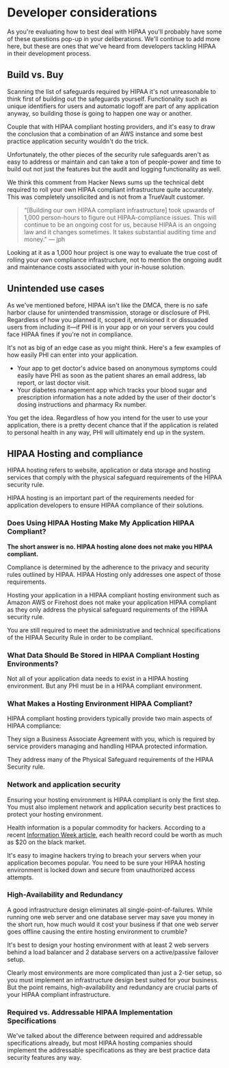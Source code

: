 # Developer considerations

As you're evaluating how to best deal with HIPAA you'll probably have some of these questions pop-up in your deliberations. We'll continue to add more here, but these are ones that we've heard from developers tackling HIPAA in their development process.

## Build vs. Buy

Scanning the list of safeguards required by HIPAA it's not unreasonable to think first of building out the safeguards yourself. Functionality such as unique identifiers for users and automatic logoff are part of any application anyway, so building those is going to happen one way or another.

Couple that with HIPAA compliant hosting providers, and it's easy to draw the conclusion that a combination of an AWS instance and some best practice application security wouldn't do the trick.

Unfortunately, the other pieces of the security rule safeguards aren't as easy to address or maintain and can take a ton of people-power and time to build out not just the features but the audit and logging functionality as well.

We think this comment from Hacker News sums up the technical debt required to roll your own HIPAA compliant infrastructure quite accurately. This was completely unsolicited and is not from a TrueVault customer.

> 	“[Building our own HIPAA compliant infrastructure] took upwards of 1,000 person-hours to figure out HIPAA-compliance issues. This will continue to be an ongoing cost for us, because HIPAA is an ongoing law 	and it changes sometimes. It takes substantial auditing time and money." — jph

Looking at it as a 1,000 hour project is one way to evaluate the true cost of rolling your own compliance infrastructure, not to mention the ongoing audit and maintenance costs associated with your in-house solution.

## Unintended use cases

As we've mentioned before, HIPAA isn't like the DMCA, there is no safe harbor clause for unintended transmission, storage or disclosure of PHI. Regardless of how you planned it, scoped it, envisioned it or dissuaded users from including it—if PHI is in your app or on your servers you could face HIPAA fines if you're not in compliance.

It's not as big of an edge case as you might think. Here's a few examples of how easily PHI can enter into your application.

+ Your app to get doctor's advice based on anonymous symptoms could easily have PHI as soon as the patient shares an email address, lab report, or last doctor visit.
+ Your diabetes management app which tracks your blood sugar and prescription information has a note added by the user of their doctor's dosing instructions and pharmacy Rx number.

You get the idea. Regardless of how you intend for the user to use your application, there is a pretty decent chance that if the application is related to personal health in any way, PHI will ultimately end up in the system.

## HIPAA Hosting and compliance

HIPAA hosting refers to website, application or data storage and hosting services that comply with the physical safeguard requirements of the HIPAA security rule.

HIPAA hosting is an important part of the requirements needed for application developers to ensure HIPAA compliance of their solutions.

### Does Using HIPAA Hosting Make My Application HIPAA Compliant?

**The short answer is no. HIPAA hosting alone does not make you HIPAA compliant.**

Compliance is determined by the adherence to the privacy and security rules outlined by HIPAA. HIPAA Hosting only addresses one aspect of those requirements.

Hosting your application in a HIPAA compliant hosting environment such as Amazon AWS or Firehost does not make your application HIPAA compliant as they only address the physical safeguard requirements of the HIPAA security rule.

You are still required to meet the administrative and technical specifications of the HIPAA Security Rule in order to be compliant.

### What Data Should Be Stored in HIPAA Compliant Hosting Environments?

Not all of your application data needs to exist in a HIPAA hosting environment. But any PHI must be in a HIPAA compliant environment.

### What Makes a Hosting Environment HIPAA Compliant?

HIPAA compliant hosting providers typically provide two main aspects of HIPAA compliance:

They sign a Business Associate Agreement with you, which is required by service providers managing and handling HIPAA protected information.

They address many of the Physical Safeguard requirements of the HIPAA Security rule.

### Network and application security

Ensuring your hosting environment is HIPAA compliant is only the first step. You must also implement network and application security best practices to protect your hosting environment.

Health information is a popular commodity for hackers. According to a recent [Information Week article](http://www.informationweek.com/healthcare/security-and-privacy/healthcare-it-security-worse-than-retail-study-says/d/d-id/1269207), each health record could be worth as much as $20 on the black market.

It's easy to imagine hackers trying to breach your servers when your application becomes popular. You need to be sure your HIPAA  hosting environment is locked down and secure from unauthorized access attempts.

### High-Availability and Redundancy

A good infrastructure design eliminates all single-point-of-failures. While running one web server and one database server may save you money in the short run, how much would it cost your business if that one web server goes offline causing the entire hosting environment to crumble?

It's best to design your hosting environment with at least 2 web servers behind a load balancer and 2 database servers on a active/passive failover setup.

Clearly most environments are more complicated than just a 2-tier setup, so you must implement an infrastructure design best suited for your business. But the point remains, high-availability and redundancy are crucial parts of your HIPAA compliant infrastructure.

### Required vs. Addressable HIPAA Implementation Specifications

We've talked about the difference between required and addressable specifications already, but most HIPAA hosting companies should implement the addressable specifications as they are best practice data security features any way.
